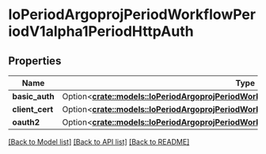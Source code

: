 # IoPeriodArgoprojPeriodWorkflowPeriodV1alpha1PeriodHttpAuth

## Properties

Name | Type | Description | Notes
------------ | ------------- | ------------- | -------------
**basic_auth** | Option<[**crate::models::IoPeriodArgoprojPeriodWorkflowPeriodV1alpha1PeriodBasicAuth**](io.argoproj.workflow.v1alpha1.BasicAuth.md)> |  | [optional]
**client_cert** | Option<[**crate::models::IoPeriodArgoprojPeriodWorkflowPeriodV1alpha1PeriodClientCertAuth**](io.argoproj.workflow.v1alpha1.ClientCertAuth.md)> |  | [optional]
**oauth2** | Option<[**crate::models::IoPeriodArgoprojPeriodWorkflowPeriodV1alpha1PeriodOAuth2Auth**](io.argoproj.workflow.v1alpha1.OAuth2Auth.md)> |  | [optional]

[[Back to Model list]](../README.md#documentation-for-models) [[Back to API list]](../README.md#documentation-for-api-endpoints) [[Back to README]](../README.md)


